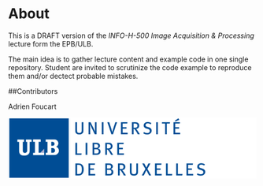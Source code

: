 # About
This is a DRAFT version of the *INFO-H-500 Image Acquisition & Processing* lecture form the EPB/ULB.

The main idea is to gather lecture content and example code in one single repository. 
Student are invited to scrutinize the code example to reproduce them and/or dectect probable mistakes.

##Contributors

Adrien Foucart

![logo](./fig/Logo-ULB.svg)
